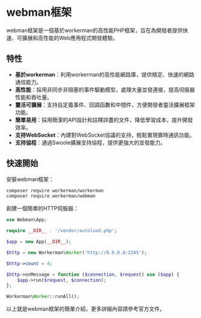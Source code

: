 # webman框架

webman框架是一個基於workerman的高性能PHP框架，旨在為開發者提供快速、可擴展和高性能的Web應用程式開發體驗。

## 特性

- **基於workerman**：利用workerman的高性能網路庫，提供穩定、快速的網路通信能力。
- **高性能**：採用非同步非阻塞的事件驅動模型，處理大量並發連接，提高伺服器性能和吞吐量。
- **靈活可擴展**：支持自定義事件、回調函數和中間件，方便開發者靈活擴展框架功能。
- **簡單易用**：採用簡潔的API設計和註釋詳盡的文件，降低學習成本，提升開發效率。
- **支持WebSocket**：內建對WebSocket協議的支持，輕鬆實現實時通訊功能。
- **支持協程**：通過Swoole擴展支持協程，提供更強大的並發能力。

## 快速開始

安裝webman框架：

```bash
composer require workerman/workerman
composer require workerman/webman
```

創建一個簡單的HTTP伺服器：

```php
use Webman\App;

require __DIR__ . '/vendor/autoload.php';

$app = new App(__DIR__);

$http = new Workerman\Worker('http://0.0.0.0:2345');

$http->count = 4;

$http->onMessage = function ($connection, $request) use ($app) {
    $app->run($request, $connection);
};

Workerman\Worker::runAll();
```

以上就是webman框架的簡單介紹，更多詳細內容請參考官方文件。